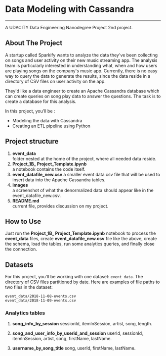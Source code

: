 # Data Modeling with Cassandra

---
A UDACITY Data Engineering Nanodegree Project
2nd project.

## About The Project

A startup called Sparkify wants to analyze the data they've been collecting on songs and user activity on their new music streaming app. The analysis team is particularly interested in understanding what, when and how users are playing songs on the company's music app. Currently, there is no easy way to query the data to generate the results, since the data reside in a directory of CSV files on user activity on the app.

They'd like a data engineer to create an Apache Cassandra database which can create queries on song play data to answer the questions. The task is to create a database for this analysis. 

In this project, you'll be :

-   Modeling the data with Cassandra
-   Creating an ETL pipeline using Python

## Project structure

1.  **event_data**  
folder nested at the home of the project, where all needed data reside.
2.  **Project_1B_ Project_Template.ipynb**  
a notebook contains the code itself.
3.  **event_datafile_new.csv** 
 a smaller event data csv file that will be used to insert data into the Apache Cassandra tables.
4.  **images**  
a screenshot of what the denormalized data should appear like in the event_datafile_new.csv.
5.  **README.md**  
current file, provides discussion on my project.

## How to Use

Just run the  **Project_1B_ Project_Template.ipynb**  notebook to process the **event_data** files, create **event_datafile_new.csv** file like the above, create the schema, load the tables, run some analytics queries, and finally close the connection.

## Datasets

For this project, you'll be working with one dataset:  `event_data`. The directory of CSV files partitioned by date. Here are examples of file paths to two files in the dataset:
````
event_data/2018-11-08-events.csv
event_data/2018-11-09-events.csv
````

### Analytics tables
1. **song_info_by_session**
		sessionId, itemInSession, artist, song, length.
		
2. **song_and_user_info_by_userid_and_session**
		userId, sessionId, itemInSession, artist, song, firstName, lastName.
		
3. **username_by_song_title**
		song, userId, firstName, lastName.

